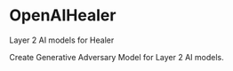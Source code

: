 # OpenAIHealer
Layer 2 AI models for Healer

Create Generative Adversary Model for Layer 2 AI models.
